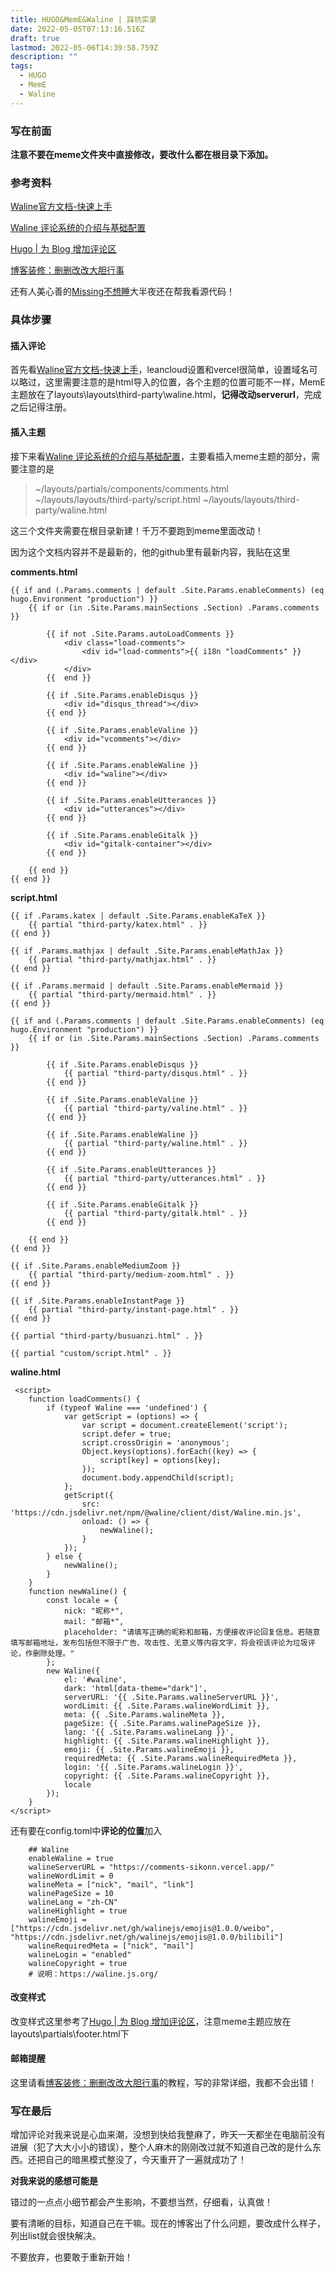 ```yaml
---
title: HUGO&MemE&Waline | 踩坑实录
date: 2022-05-05T07:13:16.516Z
draft: true
lastmod: 2022-05-06T14:39:58.759Z
description: ""
tags:
  - HUGO
  - MemE
  - Waline
---
```


### 写在前面

**注意不要在meme文件夹中直接修改，要改什么都在根目录下添加。**

### 参考资料

[Waline官方文档-快速上手](https://waline.js.org/guide/get-started.html)

[Waline 评论系统的介绍与基础配置](https://guanqr.com/tech/website/introduction-and-basic-setting-of-waline/)

[Hugo | 为 Blog 增加评论区](https://mantyke.icu/2021/comment/)

[博客装修：删删改改大胆行事](https://gregueria.icu/posts/decoration/)

还有人美心善的[Missing不想睡](https://hugo-missingid.vercel.app/)大半夜还在帮我看源代码！

### 具体步骤

#### 插入评论

首先看[Waline官方文档-快速上手](https://waline.js.org/guide/get-started.html)，leancloud设置和vercel很简单，设置域名可以略过，这里需要注意的是html导入的位置，各个主题的位置可能不一样，MemE主题放在了layouts\layouts\third-party\waline.html，**记得改动serverurl**，完成之后记得注册。

#### 插入主题

接下来看[Waline 评论系统的介绍与基础配置](https://guanqr.com/tech/website/introduction-and-basic-setting-of-waline/)，主要看插入meme主题的部分，需要注意的是
> ~/layouts/partials/components/comments.html
~/layouts/layouts/third-party/script.html
~/layouts/layouts/third-party/waline.html

这三个文件夹需要在根目录新建！千万不要跑到meme里面改动！

因为这个文档内容并不是最新的，他的github里有最新内容，我贴在这里

**comments.html**
```
{{ if and (.Params.comments | default .Site.Params.enableComments) (eq hugo.Environment "production") }}
    {{ if or (in .Site.Params.mainSections .Section) .Params.comments }}

        {{ if not .Site.Params.autoLoadComments }}
            <div class="load-comments">
                <div id="load-comments">{{ i18n "loadComments" }}</div>
            </div>
        {{  end }}

        {{ if .Site.Params.enableDisqus }}
            <div id="disqus_thread"></div>
        {{ end }}

        {{ if .Site.Params.enableValine }}
            <div id="vcomments"></div>
        {{ end }}

        {{ if .Site.Params.enableWaline }}
            <div id="waline"></div>
        {{ end }}

        {{ if .Site.Params.enableUtterances }}
            <div id="utterances"></div>
        {{ end }}

        {{ if .Site.Params.enableGitalk }}
            <div id="gitalk-container"></div>
        {{ end }}

    {{ end }}
{{ end }}
```

**script.html**
```
{{ if .Params.katex | default .Site.Params.enableKaTeX }}
    {{ partial "third-party/katex.html" . }}
{{ end }}

{{ if .Params.mathjax | default .Site.Params.enableMathJax }}
    {{ partial "third-party/mathjax.html" . }}
{{ end }}

{{ if .Params.mermaid | default .Site.Params.enableMermaid }}
    {{ partial "third-party/mermaid.html" . }}
{{ end }}

{{ if and (.Params.comments | default .Site.Params.enableComments) (eq hugo.Environment "production") }}
    {{ if or (in .Site.Params.mainSections .Section) .Params.comments }}

        {{ if .Site.Params.enableDisqus }}
            {{ partial "third-party/disqus.html" . }}
        {{ end }}

        {{ if .Site.Params.enableValine }}
            {{ partial "third-party/valine.html" . }}
        {{ end }}

        {{ if .Site.Params.enableWaline }}
            {{ partial "third-party/waline.html" . }}
        {{ end }}

        {{ if .Site.Params.enableUtterances }}
            {{ partial "third-party/utterances.html" . }}
        {{ end }}

        {{ if .Site.Params.enableGitalk }}
            {{ partial "third-party/gitalk.html" . }}
        {{ end }}

    {{ end }}
{{ end }}

{{ if .Site.Params.enableMediumZoom }}
    {{ partial "third-party/medium-zoom.html" . }}
{{ end }}

{{ if .Site.Params.enableInstantPage }}
    {{ partial "third-party/instant-page.html" . }}
{{ end }}

{{ partial "third-party/busuanzi.html" . }}

{{ partial "custom/script.html" . }}
```

**waline.html**
```
 <script>
    function loadComments() {
        if (typeof Waline === 'undefined') {
            var getScript = (options) => {
                var script = document.createElement('script');
                script.defer = true;
                script.crossOrigin = 'anonymous';
                Object.keys(options).forEach((key) => {
                    script[key] = options[key];
                });
                document.body.appendChild(script);
            };
            getScript({
                src: 'https://cdn.jsdelivr.net/npm/@waline/client/dist/Waline.min.js',
                onload: () => {
                    newWaline();
                }
            });
        } else {
            newWaline();
        }
    }
    function newWaline() {
        const locale = {
            nick: "昵称*",
            mail: "邮箱*",
            placeholder: "请填写正确的昵称和邮箱，方便接收评论回复信息。若随意填写邮箱地址，发布包括但不限于广告、攻击性、无意义等内容文字，将会视该评论为垃圾评论，作删除处理。"
        };
        new Waline({
            el: '#waline',
            dark: 'html[data-theme="dark"]',
            serverURL: '{{ .Site.Params.walineServerURL }}',
            wordLimit: {{ .Site.Params.walineWordLimit }},          
            meta: {{ .Site.Params.walineMeta }},
            pageSize: {{ .Site.Params.walinePageSize }},
            lang: '{{ .Site.Params.walineLang }}',
            highlight: {{ .Site.Params.walineHighlight }},
            emoji: {{ .Site.Params.walineEmoji }},
            requiredMeta: {{ .Site.Params.walineRequiredMeta }},
            login: '{{ .Site.Params.walineLogin }}',
            copyright: {{ .Site.Params.walineCopyright }},
            locale
        });
    }
</script>
```
还有要在config.toml中**评论的位置**加入

```
    ## Waline
    enableWaline = true
    walineServerURL = "https://comments-sikonn.vercel.app/"
    walineWordLimit = 0
    walineMeta = ["nick", "mail", "link"]
    walinePageSize = 10
    walineLang = "zh-CN"
    walineHighlight = true
    walineEmoji = ["https://cdn.jsdelivr.net/gh/walinejs/emojis@1.0.0/weibo", "https://cdn.jsdelivr.net/gh/walinejs/emojis@1.0.0/bilibili"]
    walineRequiredMeta = ["nick", "mail"]
    walineLogin = "enabled"
    walineCopyright = true
    # 说明：https://waline.js.org/
```

#### 改变样式

改变样式这里参考了[Hugo | 为 Blog 增加评论区](https://mantyke.icu/2021/comment/)，注意meme主题应放在layouts\partials\footer.html下

#### 邮箱提醒

这里请看[博客装修：删删改改大胆行事](https://gregueria.icu/posts/decoration/)的教程，写的非常详细，我都不会出错！

### 写在最后

增加评论对我来说是心血来潮，没想到快给我整麻了，昨天一天都坐在电脑前没有进展（犯了大大小小的错误），整个人麻木的刚刚改过就不知道自己改的是什么东西。还把自己的暗黑模式整没了，今天重开了一遍就成功了！

**对我来说的感想可能是**

错过的一点点小细节都会产生影响，不要想当然，仔细看，认真做！

要有清晰的目标，知道自己在干嘛。现在的博客出了什么问题，要改成什么样子，列出list就会很快解决。

不要放弃，也要敢于重新开始！

